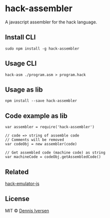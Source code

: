 # hack-assembler

A javascript assembler for the hack language. 

## Install CLI

    sudo npm install -g hack-assembler

## Usage CLI

    hack-asm ./program.asm > program.hack

## Usage as lib

    npm install --save hack-assembler

## Code example as lib

```.javascript
var assembler = require('hack-assembler')
    
// code => string of assemble code
// Comments will be removed
var codeObj = new assembler(code)

// Get assembled code (machine code) as string
var machineCode = codeObj.getAssembledCode()
```

## Related

[hack-emulator-js](https://github.com/diversen/hack-emulator-js)

## License

MIT © [Dennis Iversen](https://github.com/diversen)
